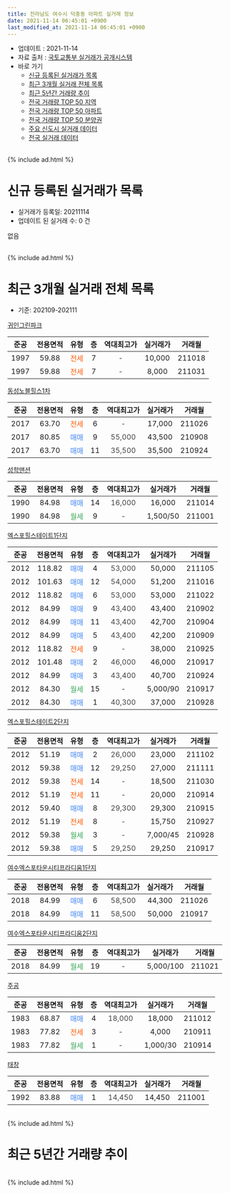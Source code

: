 ```yaml
---
title: 전라남도 여수시 덕충동 아파트 실거래 정보
date: 2021-11-14 06:45:01 +0900
last_modified_at: 2021-11-14 06:45:01 +0900
---
```


* 업데이트 : 2021-11-14
* 자료 출처 : [국토교통부 실거래가 공개시스템](http://rt.molit.go.kr)
* 바로 가기
    * [신규 등록된 실거래가 목록](#신규-등록된-실거래가-목록)
    * [최근 3개월 실거래 전체 목록](#최근-3개월-실거래-전체-목록)
    * [최근 5년간 거래량 추이](#최근-5년간-거래량-추이)
    * [전국 거래량 TOP 50 지역](https://inasie.github.io/apt-trade-info/최근-3개월-전국에서-가장-거래가-많이-발생한-지역)
    * [전국 거래량 TOP 50 아파트](https://inasie.github.io/apt-trade-info/최근-3개월-전국에서-가장-거래가-많이-발생한-아파트)
    * [전국 거래량 TOP 50 분양권](https://inasie.github.io/apt-trade-info/최근-3개월-전국에서-가장-거래가-많이-발생한-분양권)
    * [주요 신도시 실거래 데이터](https://inasie.github.io/apt-trade-info/주요-신도시)
    * [전국 실거래 데이터](https://inasie.github.io/apt-trade-info/전국)
<br>
{% include ad.html %}
<br>

# 신규 등록된 실거래가 목록
* 실거래가 등록일: 20211114
* 업데이트 된 실거래 수: 0 건

없음

<br>
{% include ad.html %}
<br>

# 최근 3개월 실거래 전체 목록
* 기준: 202109-202111


[귀인그린파크](https://search.naver.com/search.naver?query=%EC%A0%84%EB%9D%BC%EB%82%A8%EB%8F%84+%EC%97%AC%EC%88%98%EC%8B%9C+%EB%8D%95%EC%B6%A9%EB%8F%99+%EA%B7%80%EC%9D%B8%EA%B7%B8%EB%A6%B0%ED%8C%8C%ED%81%AC)

|준공|전용면적|유형|층|역대최고가|실거래가|거래월|
|:---:|:---:|:---:|:---:|:---:|:---:|:---:|
|1997|59.88|<span style="color:#ff5a00">전세</span>|7|<span style="color:#444444">-</span>|10,000|211018|
|1997|59.88|<span style="color:#ff5a00">전세</span>|7|<span style="color:#444444">-</span>|8,000|211031|

[동성노블힐스1차](https://search.naver.com/search.naver?query=%EC%A0%84%EB%9D%BC%EB%82%A8%EB%8F%84+%EC%97%AC%EC%88%98%EC%8B%9C+%EB%8D%95%EC%B6%A9%EB%8F%99+%EB%8F%99%EC%84%B1%EB%85%B8%EB%B8%94%ED%9E%90%EC%8A%A41%EC%B0%A8)

|준공|전용면적|유형|층|역대최고가|실거래가|거래월|
|:---:|:---:|:---:|:---:|:---:|:---:|:---:|
|2017|63.70|<span style="color:#ff5a00">전세</span>|6|<span style="color:#444444">-</span>|17,000|211026|
|2017|80.85|<span style="color:#4285f3">매매</span>|9|<span style="color:#444444">55,000</span>|43,500|210908|
|2017|63.70|<span style="color:#4285f3">매매</span>|11|<span style="color:#444444">35,500</span>|35,500|210924|

[성학맨션](https://search.naver.com/search.naver?query=%EC%A0%84%EB%9D%BC%EB%82%A8%EB%8F%84+%EC%97%AC%EC%88%98%EC%8B%9C+%EB%8D%95%EC%B6%A9%EB%8F%99+%EC%84%B1%ED%95%99%EB%A7%A8%EC%85%98)

|준공|전용면적|유형|층|역대최고가|실거래가|거래월|
|:---:|:---:|:---:|:---:|:---:|:---:|:---:|
|1990|84.98|<span style="color:#4285f3">매매</span>|14|<span style="color:#444444">16,000</span>|16,000|211014|
|1990|84.98|<span style="color:#34a853">월세</span>|9|<span style="color:#444444">-</span>|1,500/50|211001|

[엑스포힐스테이트1단지](https://search.naver.com/search.naver?query=%EC%A0%84%EB%9D%BC%EB%82%A8%EB%8F%84+%EC%97%AC%EC%88%98%EC%8B%9C+%EB%8D%95%EC%B6%A9%EB%8F%99+%EC%97%91%EC%8A%A4%ED%8F%AC%ED%9E%90%EC%8A%A4%ED%85%8C%EC%9D%B4%ED%8A%B81%EB%8B%A8%EC%A7%80)

|준공|전용면적|유형|층|역대최고가|실거래가|거래월|
|:---:|:---:|:---:|:---:|:---:|:---:|:---:|
|2012|118.82|<span style="color:#4285f3">매매</span>|4|<span style="color:#444444">53,000</span>|50,000|211105|
|2012|101.63|<span style="color:#4285f3">매매</span>|12|<span style="color:#444444">54,000</span>|51,200|211016|
|2012|118.82|<span style="color:#4285f3">매매</span>|6|<span style="color:#444444">53,000</span>|53,000|211022|
|2012|84.99|<span style="color:#4285f3">매매</span>|9|<span style="color:#444444">43,400</span>|43,400|210902|
|2012|84.99|<span style="color:#4285f3">매매</span>|11|<span style="color:#444444">43,400</span>|42,700|210904|
|2012|84.99|<span style="color:#4285f3">매매</span>|5|<span style="color:#444444">43,400</span>|42,200|210909|
|2012|118.82|<span style="color:#ff5a00">전세</span>|9|<span style="color:#444444">-</span>|38,000|210925|
|2012|101.48|<span style="color:#4285f3">매매</span>|2|<span style="color:#444444">46,000</span>|46,000|210917|
|2012|84.99|<span style="color:#4285f3">매매</span>|3|<span style="color:#444444">43,400</span>|40,700|210924|
|2012|84.30|<span style="color:#34a853">월세</span>|15|<span style="color:#444444">-</span>|5,000/90|210917|
|2012|84.30|<span style="color:#4285f3">매매</span>|1|<span style="color:#444444">40,300</span>|37,000|210928|

[엑스포힐스테이트2단지](https://search.naver.com/search.naver?query=%EC%A0%84%EB%9D%BC%EB%82%A8%EB%8F%84+%EC%97%AC%EC%88%98%EC%8B%9C+%EB%8D%95%EC%B6%A9%EB%8F%99+%EC%97%91%EC%8A%A4%ED%8F%AC%ED%9E%90%EC%8A%A4%ED%85%8C%EC%9D%B4%ED%8A%B82%EB%8B%A8%EC%A7%80)

|준공|전용면적|유형|층|역대최고가|실거래가|거래월|
|:---:|:---:|:---:|:---:|:---:|:---:|:---:|
|2012|51.19|<span style="color:#4285f3">매매</span>|2|<span style="color:#444444">26,000</span>|23,000|211102|
|2012|59.38|<span style="color:#4285f3">매매</span>|12|<span style="color:#444444">29,250</span>|27,000|211111|
|2012|59.38|<span style="color:#ff5a00">전세</span>|14|<span style="color:#444444">-</span>|18,500|211030|
|2012|51.19|<span style="color:#ff5a00">전세</span>|11|<span style="color:#444444">-</span>|20,000|210914|
|2012|59.40|<span style="color:#4285f3">매매</span>|8|<span style="color:#444444">29,300</span>|29,300|210915|
|2012|51.19|<span style="color:#ff5a00">전세</span>|8|<span style="color:#444444">-</span>|15,750|210927|
|2012|59.38|<span style="color:#34a853">월세</span>|3|<span style="color:#444444">-</span>|7,000/45|210928|
|2012|59.38|<span style="color:#4285f3">매매</span>|5|<span style="color:#444444">29,250</span>|29,250|210917|

[여수엑스포타운시티프라디움1단지](https://search.naver.com/search.naver?query=%EC%A0%84%EB%9D%BC%EB%82%A8%EB%8F%84+%EC%97%AC%EC%88%98%EC%8B%9C+%EB%8D%95%EC%B6%A9%EB%8F%99+%EC%97%AC%EC%88%98%EC%97%91%EC%8A%A4%ED%8F%AC%ED%83%80%EC%9A%B4%EC%8B%9C%ED%8B%B0%ED%94%84%EB%9D%BC%EB%94%94%EC%9B%801%EB%8B%A8%EC%A7%80)

|준공|전용면적|유형|층|역대최고가|실거래가|거래월|
|:---:|:---:|:---:|:---:|:---:|:---:|:---:|
|2018|84.99|<span style="color:#4285f3">매매</span>|6|<span style="color:#444444">58,500</span>|44,300|211026|
|2018|84.99|<span style="color:#4285f3">매매</span>|11|<span style="color:#444444">58,500</span>|50,000|210917|

[여수엑스포타운시티프라디움2단지](https://search.naver.com/search.naver?query=%EC%A0%84%EB%9D%BC%EB%82%A8%EB%8F%84+%EC%97%AC%EC%88%98%EC%8B%9C+%EB%8D%95%EC%B6%A9%EB%8F%99+%EC%97%AC%EC%88%98%EC%97%91%EC%8A%A4%ED%8F%AC%ED%83%80%EC%9A%B4%EC%8B%9C%ED%8B%B0%ED%94%84%EB%9D%BC%EB%94%94%EC%9B%802%EB%8B%A8%EC%A7%80)

|준공|전용면적|유형|층|역대최고가|실거래가|거래월|
|:---:|:---:|:---:|:---:|:---:|:---:|:---:|
|2018|84.99|<span style="color:#34a853">월세</span>|19|<span style="color:#444444">-</span>|5,000/100|211021|

[주공](https://search.naver.com/search.naver?query=%EC%A0%84%EB%9D%BC%EB%82%A8%EB%8F%84+%EC%97%AC%EC%88%98%EC%8B%9C+%EB%8D%95%EC%B6%A9%EB%8F%99+%EC%A3%BC%EA%B3%B5)

|준공|전용면적|유형|층|역대최고가|실거래가|거래월|
|:---:|:---:|:---:|:---:|:---:|:---:|:---:|
|1983|68.87|<span style="color:#4285f3">매매</span>|4|<span style="color:#444444">18,000</span>|18,000|211012|
|1983|77.82|<span style="color:#ff5a00">전세</span>|3|<span style="color:#444444">-</span>|4,000|210911|
|1983|77.82|<span style="color:#34a853">월세</span>|1|<span style="color:#444444">-</span>|1,000/30|210914|

[태창](https://search.naver.com/search.naver?query=%EC%A0%84%EB%9D%BC%EB%82%A8%EB%8F%84+%EC%97%AC%EC%88%98%EC%8B%9C+%EB%8D%95%EC%B6%A9%EB%8F%99+%ED%83%9C%EC%B0%BD)

|준공|전용면적|유형|층|역대최고가|실거래가|거래월|
|:---:|:---:|:---:|:---:|:---:|:---:|:---:|
|1992|83.88|<span style="color:#4285f3">매매</span>|1|<span style="color:#444444">14,450</span>|14,450|211001|


<br>
{% include ad.html %}
<br>

# 최근 5년간 거래량 추이


<div style="width:100%;">
    <canvas id="deal_progress" height="200"></canvas>
</div>

<script>
new Chart(document.getElementById("deal_progress"), {
    type: 'line',
    data: {
        labels: ['201611','201612','201701','201702','201703','201704','201705','201706','201707','201708','201709','201710','201711','201712','201801','201802','201803','201804','201805','201806','201807','201808','201809','201810','201811','201812','201901','201902','201903','201904','201905','201906','201907','201908','201909','201910','201911','201912','202001','202002','202003','202004','202005','202006','202007','202008','202009','202010','202011','202012','202101','202102','202103','202104','202105','202106','202107','202108','202109','202110','202111'],
        datasets: [{
            label: '매매',
            pointRadius: 1,
            data: [12, 7, 11, 15, 18, 13, 11, 8, 9, 14, 19, 19, 11, 7, 33, 37, 36, 23, 36, 33, 21, 18, 11, 15, 15, 5, 14, 11, 9, 10, 11, 11, 13, 7, 10, 19, 18, 16, 16, 33, 13, 11, 24, 16, 26, 20, 17, 16, 11, 24, 6, 11, 13, 24, 20, 3, 11, 12, 11, 6, 3],
            borderColor: "rgba(255, 201, 14, 1)",
            backgroundColor: "rgba(255, 201, 14, 0.5)",
            fill: false,
            lineTension: 0
        },{
            label: '전월세',
            pointRadius: 1,
            data: [5, 3, 3, 7, 2, 5, 5, 4, 4, 5, 5, 11, 8, 2, 5, 5, 8, 9, 19, 12, 11, 12, 5, 6, 3, 6, 3, 3, 5, 7, 1, 6, 6, 6, 7, 9, 8, 6, 8, 7, 6, 7, 8, 9, 11, 2, 5, 6, 6, 7, 4, 3, 7, 8, 1, 3, 6, 10, 7, 6, 0],
            borderColor: "rgba(0, 141, 185, 1)",
            backgroundColor: "rgba(0, 141, 185, 0.5)",
            fill: false,
            lineTension: 0
        }
        ]
    },
    options: {
        responsive: true,
        title: {
            display: false
        },
        tooltips: {
            mode: 'index',
            intersect: false
        },
        hover: {
            mode: 'nearest',
            intersect: true
        },
        scales: {
            xAxes: [{
                display: true,
                scaleLabel: {
                    display: true,
                    labelString: '년/월'
                }
            }],
            yAxes: [{
                display: true,
                ticks: {
                    suggestedMin: 0,
                },
                scaleLabel: {
                    display: true,
                    labelString: '실거래 수'
                }
            }]
        }
    }
});

</script>


<br>
{% include ad.html %}
<br>


